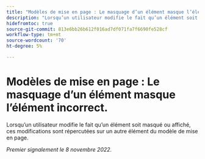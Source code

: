 ```yaml
---
title: "Modèles de mise en page : Le masquage d’un élément masque l’élément incorrect."
description: "Lorsqu’un utilisateur modifie le fait qu’un élément soit masqué ou affiché, ces modifications sont répercutées sur un autre élément du modèle de mise en page."
hidefromtoc: true
source-git-commit: 813e6bb26b612f016ad7df071fa7f6690fe528cf
workflow-type: tm+mt
source-wordcount: '70'
ht-degree: 5%

---
```



# Modèles de mise en page : Le masquage d’un élément masque l’élément incorrect.

Lorsqu’un utilisateur modifie le fait qu’un élément soit masqué ou affiché, ces modifications sont répercutées sur un autre élément du modèle de mise en page.

_Premier signalement le 8 novembre 2022._


